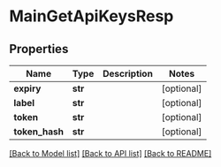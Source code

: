 # MainGetApiKeysResp

## Properties
Name | Type | Description | Notes
------------ | ------------- | ------------- | -------------
**expiry** | **str** |  | [optional] 
**label** | **str** |  | [optional] 
**token** | **str** |  | [optional] 
**token_hash** | **str** |  | [optional] 

[[Back to Model list]](../README.md#documentation-for-models) [[Back to API list]](../README.md#documentation-for-api-endpoints) [[Back to README]](../README.md)

